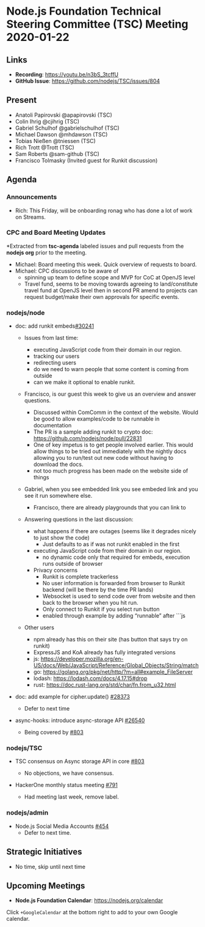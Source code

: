 # Node.js Foundation Technical Steering Committee (TSC) Meeting 2020-01-22

## Links

* **Recording**:  https://youtu.be/n3bS_3tcffU
* **GitHub Issue**: https://github.com/nodejs/TSC/issues/804

## Present

* Anatoli Papirovski @apapirovski (TSC)
* Colin Ihrig @cjihrig (TSC)
* Gabriel Schulhof @gabrielschulhof (TSC)
* Michael Dawson @mhdawson (TSC)
* Tobias Nießen @tniessen (TSC)
* Rich Trott @Trott (TSC)
* Sam Roberts @sam-github (TSC)
* Francisco Tolmasky (Invited guest for Runkit discussion)

## Agenda

### Announcements

* Rich: This Friday, will be onboarding ronag who has done a lot of work on Streams.

### CPC and Board Meeting Updates

*Extracted from **tsc-agenda** labeled issues and pull requests from the **nodejs org** prior to the meeting.

* Michael: Board meeting this week. Quick overview of requests to board.
* Michael: CPC discussions to be aware of
  * spinning up team to define scope and MVP for CoC at OpenJS level
  * Travel fund, seems to be moving towards agreeing to land/constitute travel fund at OpenJS
    level then in second PR amend to projects can request budget/make their own approvals for
    specific events.

### nodejs/node


* doc: add runkit embeds[#30241]( https://github.com/nodejs/node/pull/30241)
  * Issues from last time:
    * executing JavaScript code from their domain in our region.
    * tracking our users
    * redirecting users
    * do we need to warn people that some content is coming from outside
    * can we make it optional to enable runkit.


  * Francisco, is our guest this week to give us an overview and answer questions.
    * Discussed within ComComm in the context of the website. Would be good to allow
      examples/code to be runnable in documentation
    * The PR is a sample adding runkit to crypto doc: https://github.com/nodejs/node/pull/22831
    * One of key impetus is to get people involved earlier.  This would allow things to be tried out
      immediately with the nightly docs allowing you to run/test out new code without having to
      download the docs.
    * not too much progress has been made on the website side of things

  * Gabriel, when you see embedded link you see embeded link and you see it run somewhere else.
    * Francisco, there are already playgrounds that you can link to

  * Answering questions in the last discussion:
    * what happens if there are outages (seems like it degrades nicely to just show the code)
      * Just defaults to as if was not runkit enabled in the first
    * executing JavaScript code from their domain in our region.
      * no dynamic code only that required for embeds, execution runs outside of browser
    * Privacy concerns
      * Runkit is complete trackerless
      * No user information is forwarded from browser to Runkit backend (will be there by the time PR lands)
      * Websocket is used to send code over from website and then back to the browser when you hit
        run.
      * Only connect to Runkit if you select run button
      * enabled through example by adding “runnable”  after ```js

  * Other users
    * npm already has this on their site (has button that says try on runkit)
    * ExpressJS and KoA already has fully integrated versions
    * js: https://developer.mozilla.org/en-US/docs/Web/JavaScript/Reference/Global_Objects/String/match
    * go: https://golang.org/pkg/net/http/?m=all#example_FileServer
    * lodash: https://lodash.com/docs/4.17.15#drop
    * rust: https://doc.rust-lang.org/std/char/fn.from_u32.html

* doc: add example for cipher.update() [#28373](https://github.com/nodejs/node/pull/28373)
  * Defer to next time

* async-hooks: introduce async-storage API [#26540](https://github.com/nodejs/node/pull/26540)
  * Being covered by  [#803](https://github.com/nodejs/TSC/issues/803)

### nodejs/TSC

* TSC consensus on Async storage API in core [#803](https://github.com/nodejs/TSC/issues/803)
  * No objections, we have consensus.

* HackerOne monthly status meeting [#791](https://github.com/nodejs/TSC/issues/791)
  * Had meeting last week, remove label.

### nodejs/admin


* Node.js Social Media Accounts [#454](https://github.com/nodejs/admin/issues/454)
  * Defer to next time.

## Strategic Initiatives
  * No time, skip until next time


## Upcoming Meetings


* **Node.js Foundation Calendar**: https://nodejs.org/calendar


Click `+GoogleCalendar` at the bottom right to add to your own Google calendar.
